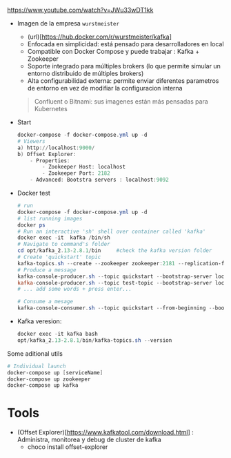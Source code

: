 https://www.youtube.com/watch?v=JWu33wDT1kk


- Imagen de la empresa `wurstmeister`
    - (url)[https://hub.docker.com/r/wurstmeister/kafka]
    - Enfocada en simplicidad: está pensado para desarrolladores en local
    - Compatible con Docker Compose y puede trabajar : Kafka + Zookeeper
    - Soporte integrado para múltiples brokers (lo que permite simular un entorno distribuido de múltiples brokers)
    - Alta configurabilidad externa: permite enviar diferentes parametros de entorno en vez de modifiar la configuracion interna

    >  Confluent o Bitnami: sus imagenes están más pensadas para Kubernetes

- Start
    ```ps1
    docker-compose -f docker-compose.yml up -d
    # Viewers
    a) http://localhost:9000/
    b) Offset Explorer:
        - Properties:
            - Zookeeper Host: localhost
            - Zookeeper Port: 2182
        - Advanced: Bootstra servers : localhost:9092
    ```
- Docker test
    ```ps1
    # run
    docker-compose -f docker-compose.yml up -d
    # list running images
    docker ps
    # Run an interactive 'sh' shell over container called 'kafka' 
    docker exec -it  kafka /bin/sh
    # Navigate to command's folder
    cd opt/kafka_2.13-2.8.1/bin     #check the kafka version folder
    # Create 'quickstart' topic 
    kafka-topics.sh --create --zookeeper zookeeper:2181 --replication-factor 1 --partitions 1 --topic quickstart
    # Produce a message
    kafka-console-producer.sh --topic quickstart --bootstrap-server localhost:9092
    kafka-console-producer.sh --topic test-topic --bootstrap-server localhost:9092
    # ... add some words + press enter...

    # Consume a mesage
    kafka-console-consumer.sh --topic quickstart --from-beginning --bootstrap-server localhost:9092
    ```
- Kafka veresion:
    ```ps1
    docker exec -it kafka bash
    opt/kafka_2.13-2.8.1/bin/kafka-topics.sh --version
    ```
Some aditional utils
```ps1
# Individual launch
docker-compose up [serviceName]
docker-compose up zookeeper
docker-compose up kafka
```
# Tools
- (Offset Explorer)[https://www.kafkatool.com/download.html] : Administra, monitorea y debug de cluster de kafka
     - choco install offset-explorer